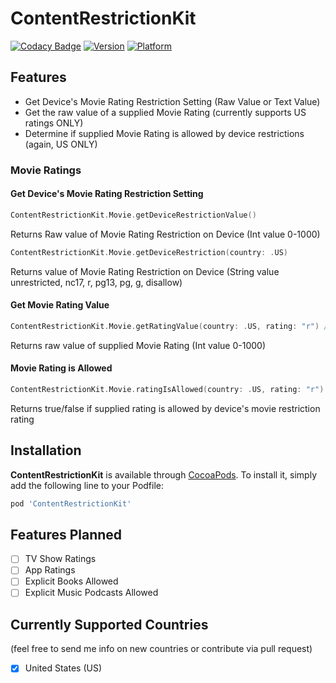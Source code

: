 # ContentRestrictionKit

[![Codacy Badge](https://api.codacy.com/project/badge/Grade/efa8e1aa551f480fa451f59c12b8a279)](https://app.codacy.com/gh/kumpeapps/ContentRestrictionsKit?utm_source=github.com&utm_medium=referral&utm_content=kumpeapps/ContentRestrictionsKit&utm_campaign=Badge_Grade_Settings)
[![Version](https://img.shields.io/cocoapods/v/ContentRestrictionKit.svg?style=flat)](https://cocoapods.org/pods/ContentRestrictionKit)
[![Platform](https://img.shields.io/cocoapods/p/ContentRestrictionKit.svg?style=flat)](https://cocoapods.org/pods/ContentRestrictionKit)

## Features
-   Get Device's Movie Rating Restriction Setting (Raw Value or Text Value)
-   Get the raw value of a supplied Movie Rating (currently supports US ratings ONLY)
-   Determine if supplied Movie Rating is allowed by device restrictions (again, US ONLY)

### Movie Ratings

#### Get Device's Movie Rating Restriction Setting

```swift
ContentRestrictionKit.Movie.getDeviceRestrictionValue()
```
Returns Raw value of Movie Rating Restriction on Device (Int value 0-1000)

```swift
ContentRestrictionKit.Movie.getDeviceRestriction(country: .US)
```
Returns value of Movie Rating Restriction on Device (String value unrestricted, nc17, r, pg13, pg, g, disallow)

#### Get Movie Rating Value

```swift
ContentRestrictionKit.Movie.getRatingValue(country: .US, rating: "r") // 400
```
Returns raw value of supplied Movie Rating (Int value 0-1000)

#### Movie Rating is Allowed

```swift
ContentRestrictionKit.Movie.ratingIsAllowed(country: .US, rating: "r") // returns Bool
```
Returns true/false if supplied rating is allowed by device's movie restriction rating

## Installation

**ContentRestrictionKit** is available through [CocoaPods](http://cocoapods.org). To install
it, simply add the following line to your Podfile:

```ruby
pod 'ContentRestrictionKit'
```

## Features Planned

-   [ ] TV Show Ratings
-   [ ] App Ratings
-   [ ] Explicit Books Allowed
-   [ ] Explicit Music Podcasts Allowed

## Currently Supported Countries 
(feel free to send me info on new countries or contribute via pull request)

-   [X] United States (US)
